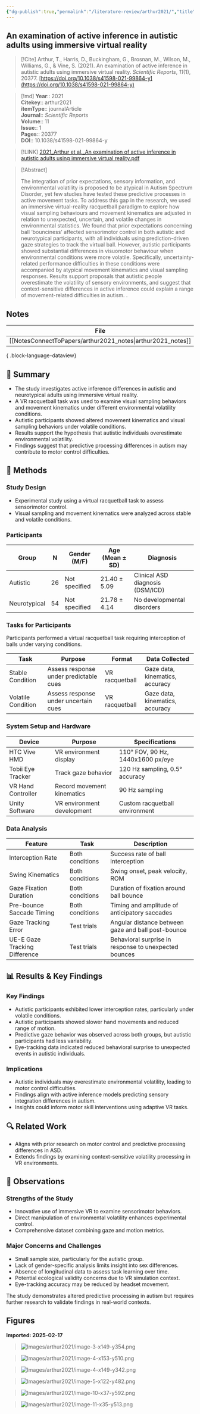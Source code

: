 ```yaml
---
{"dg-publish":true,"permalink":"/literature-review/arthur2021/","title":"An examination of active inference in autistic adults using immersive virtual reality","tags":["Autism","Oculomotor","Sensorimotor","virtualreality"]}
---
```



## An examination of active inference in autistic adults using immersive virtual reality

> [!Cite]
> Arthur, T., Harris, D., Buckingham, G., Brosnan, M., Wilson, M., Williams, G., & Vine, S. (2021). An examination of active inference in autistic adults using immersive virtual reality. _Scientific Reports_, _11_(1), 20377. [https://doi.org/10.1038/s41598-021-99864-y](https://doi.org/10.1038/s41598-021-99864-y)


>[!md]
> **Year**:: 2021   
> **Citekey**:: arthur2021  
> **itemType**:: journalArticle  
> **Journal**:: *Scientific Reports*  
> **Volume**:: 11  
> **Issue**:: 1   
> **Pages**:: 20377  
> **DOI**:: 10.1038/s41598-021-99864-y    

> [!LINK] 
> [2021_Arthur et al._An examination of active inference in autistic adults using immersive virtual reality.pdf](zotero://select/library/items/QNHQTGWS)

> [!Abstract]
>
> The integration of prior expectations, sensory information, and environmental volatility is proposed to be atypical in Autism Spectrum Disorder, yet few studies have tested these predictive processes in active movement tasks. To address this gap in the research, we used an immersive virtual-reality racquetball paradigm to explore how visual sampling behaviours and movement kinematics are adjusted in relation to unexpected, uncertain, and volatile changes in environmental statistics. We found that prior expectations concerning ball ‘bounciness’ affected sensorimotor control in both autistic and neurotypical participants, with all individuals using prediction-driven gaze strategies to track the virtual ball. However, autistic participants showed substantial differences in visuomotor behaviour when environmental conditions were more volatile. Specifically, uncertainty-related performance difficulties in these conditions were accompanied by atypical movement kinematics and visual sampling responses. Results support proposals that autistic people overestimate the volatility of sensory environments, and suggest that context-sensitive differences in active inference could explain a range of movement-related difficulties in autism.
>.
> 


## Notes

| File                                                           | file.name        |
| -------------------------------------------------------------- | ---------------- |
| [[NotesConnectToPapers/arthur2021_notes\|arthur2021_notes]] | arthur2021_notes |

{ .block-language-dataview}


<div class="transclusion internal-embed is-loaded"><div class="markdown-embed">




## 📌 Summary

- The study investigates active inference differences in autistic and neurotypical adults using immersive virtual reality.
- A VR racquetball task was used to examine visual sampling behaviors and movement kinematics under different environmental volatility conditions.
- Autistic participants showed altered movement kinematics and visual sampling behaviors under volatile conditions.
- Results support the hypothesis that autistic individuals overestimate environmental volatility.
- Findings suggest that predictive processing differences in autism may contribute to motor control difficulties.

## 🔬 Methods

### Study Design

- Experimental study using a virtual racquetball task to assess sensorimotor control.
- Visual sampling and movement kinematics were analyzed across stable and volatile conditions.

### Participants

|Group|N|Gender (M/F)|Age (Mean ± SD)|Diagnosis|
|---|---|---|---|---|
|Autistic|26|Not specified|21.40 ± 5.09|Clinical ASD diagnosis (DSM/ICD)|
|Neurotypical|54|Not specified|21.78 ± 4.14|No developmental disorders|

### Tasks for Participants

Participants performed a virtual racquetball task requiring interception of balls under varying conditions.

|Task|Purpose|Format|Data Collected|
|---|---|---|---|
|Stable Condition|Assess response under predictable cues|VR racquetball|Gaze data, kinematics, accuracy|
|Volatile Condition|Assess response under uncertain cues|VR racquetball|Gaze data, kinematics, accuracy|

### System Setup and Hardware

|Device|Purpose|Specifications|
|---|---|---|
|HTC Vive HMD|VR environment display|110° FOV, 90 Hz, 1440x1600 px/eye|
|Tobii Eye Tracker|Track gaze behavior|120 Hz sampling, 0.5° accuracy|
|VR Hand Controller|Record movement kinematics|90 Hz sampling|
|Unity Software|VR environment development|Custom racquetball environment|

### Data Analysis

|Feature|Task|Description|
|---|---|---|
|Interception Rate|Both conditions|Success rate of ball interception|
|Swing Kinematics|Both conditions|Swing onset, peak velocity, ROM|
|Gaze Fixation Duration|Both conditions|Duration of fixation around ball bounce|
|Pre-bounce Saccade Timing|Both conditions|Timing and amplitude of anticipatory saccades|
|Gaze Tracking Error|Test trials|Angular distance between gaze and ball post-bounce|
|UE-E Gaze Tracking Difference|Test trials|Behavioral surprise in response to unexpected bounces|

## 📊 Results & Key Findings

### Key Findings

- Autistic participants exhibited lower interception rates, particularly under volatile conditions.
- Autistic participants showed slower hand movements and reduced range of motion.
- Predictive gaze behavior was observed across both groups, but autistic participants had less variability.
- Eye-tracking data indicated reduced behavioral surprise to unexpected events in autistic individuals.

### Implications

- Autistic individuals may overestimate environmental volatility, leading to motor control difficulties.
- Findings align with active inference models predicting sensory integration differences in autism.
- Insights could inform motor skill interventions using adaptive VR tasks.

## 🔍 Related Work

- Aligns with prior research on motor control and predictive processing differences in ASD.
- Extends findings by examining context-sensitive volatility processing in VR environments.

## 📝 Observations

### Strengths of the Study

- Innovative use of immersive VR to examine sensorimotor behaviors.
- Direct manipulation of environmental volatility enhances experimental control.
- Comprehensive dataset combining gaze and motion metrics.

### Major Concerns and Challenges

- Small sample size, particularly for the autistic group.
- Lack of gender-specific analysis limits insight into sex differences.
- Absence of longitudinal data to assess task learning over time.
- Potential ecological validity concerns due to VR simulation context.
- Eye-tracking accuracy may be reduced by headset movement.

The study demonstrates altered predictive processing in autism but requires further research to validate findings in real-world contexts.

</div></div>


## Figures

**Imported: 2025-02-17**

> ![Images/arthur2021/image-3-x149-y354.png](/img/user/Images/arthur2021/image-3-x149-y354.png)

> ![Images/arthur2021/image-4-x153-y510.png](/img/user/Images/arthur2021/image-4-x153-y510.png)

> ![Images/arthur2021/image-4-x149-y342.png](/img/user/Images/arthur2021/image-4-x149-y342.png)

> ![Images/arthur2021/image-5-x122-y482.png](/img/user/Images/arthur2021/image-5-x122-y482.png)

> ![Images/arthur2021/image-10-x37-y592.png](/img/user/Images/arthur2021/image-10-x37-y592.png)

> ![Images/arthur2021/image-11-x35-y513.png](/img/user/Images/arthur2021/image-11-x35-y513.png)
